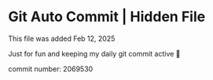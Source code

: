 # Git Auto Commit | Hidden File

This file was added Feb 12, 2025

Just for fun and keeping my daily git commit active 🤪

commit number: 2069530
